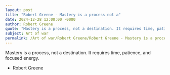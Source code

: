 ```yaml
---
layout: post
title: "Robert Greene - Mastery is a process not a"
date: 2024-12-28 12:00:00 -0000
author: Robert Greene
quote: "Mastery is a process, not a destination. It requires time, patience, and focused energy."
subject: Art of war
permalink: /Art of war/Robert Greene/Robert Greene - Mastery is a process not a
---
```


Mastery is a process, not a destination. It requires time, patience, and focused energy.

- Robert Greene
